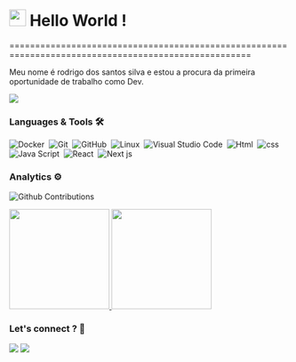 
<h1><img src="https://emojis.slackmojis.com/emojis/images/1531849430/4246/blob-sunglasses.gif?1531849430" width="30"/> Hello World ! </h1>
=====================================================================================================




Meu nome é rodrigo dos santos silva e estou a procura da primeira oportunidade de trabalho como Dev.

![](http://estruyf-github.azurewebsites.net/api/VisitorHit?user=rodrigosilva23&repo=rodrigosilva23&countColorcountColor)

### Languages & Tools 🛠  
![Docker](https://img.shields.io/badge/-Docker-05122A?style=flat&logo=docker)&nbsp;
![Git](https://img.shields.io/badge/-Git-05122A?style=flat&logo=git)&nbsp;
![GitHub](https://img.shields.io/badge/-GitHub-05122A?style=flat&logo=github)&nbsp;
![Linux](https://img.shields.io/badge/-Linux-05122A?style=flat&logo=linux&logoColor=white)&nbsp;
![Visual Studio Code](https://img.shields.io/badge/-Visual%20Studio%20Code-05122A?style=flat&logo=visual-studio-code&logoColor=007ACC)&nbsp;
![Html](https://img.shields.io/badge/-HTML-05122A?style=flat&logo=html5)&nbsp;
![css](https://img.shields.io/badge/-CSS-05122A?style=flat&logo=css3)&nbsp;
![Java Script](https://img.shields.io/badge/-Java%20Script-05122A?style=flat&logo=javaScript)&nbsp;
![React](https://img.shields.io/badge/-React-05122A?style=flat&logo=React)&nbsp;
![Next js](https://img.shields.io/badge/-Next%20Js-05122A?style=flat&logo=Next.js)&nbsp;




### Analytics ⚙️

![Github Contributions](https://github-readme-streak-stats.herokuapp.com/?user=rodrigosilva23&hide_border=true)


<p align="left">
<a href="https://github.com/AVS1508" align="left">
  <img height="180em" src="https://github-readme-stats.vercel.app/api/?username=rodrigosilva23&count_private=true&show_icons=true"/>
  <img height="180em" src="https://github-readme-stats-eight-theta.vercel.app/api/top-langs/?username=rodrigosilva23&layout=compact&langs_count=8"/>
</a>
</p>


### Let's connect ? 🤝

<p align="left">
<a href="https://www.linkedin.com/in/rodrigo-santos-silva-059b9a193/"><img src="https://img.shields.io/badge/-Rodrigo dos santos silva-0077B5?style=flat&logo=Linkedin&logoColor=white"/></a>
<a href="mailto:rodriguinho@gmail.com"><img src="https://img.shields.io/badge/-rodriguinho2456@gmail.com-D14836?style=flat&logo=Gmail&logoColor=white"/></a>
</p>
